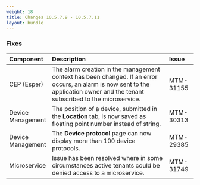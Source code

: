 ```yaml
---
weight: 18
title: Changes 10.5.7.9 - 10.5.7.11
layout: bundle
--- 
```


### Fixes

<table>
<colgroup>
<col style="width: 15%;">
<col style="width: 70%;">
<col style="width: 15%;">
</colgroup>
<thead>
<tr>
<th style="text-align:left">Component</th>
<th style="text-align:left">Description</th>
<th style="text-align:left">Issue</th>
</tr>
</thead>
<tbody>
<tr>
<td style="text-align:left">CEP (Esper)</td>
<td style="text-align:left">The alarm creation in the management context has been changed. If an error occurs, an alarm is now sent to the application owner and the tenant subscribed to the microservice. </td>
<td style="text-align:left">MTM-31155</td>
</tr>
<tr>
<td style="text-align:left">Device Management</td>
<td style="text-align:left">The position of a device, submitted in the <b>Location</b> tab, is now saved as floating point number instead of string.</td>
<td style="text-align:left">MTM-30313</td>
</tr>
<tr>
<td style="text-align:left">Device Management</td>
<td style="text-align:left">The <b>Device protocol</b> page can now display more than 100 device protocols.</td>
<td style="text-align:left">MTM-29385</td>
</tr>
<tr>
<td style="text-align:left">Microservice</td>
<td style="text-align:left">Issue has been resolved where in some circumstances active tenants could be denied access to a microservice.
</td>
<td style="text-align:left">MTM-31749</td>
</tr>
</tbody>
</table>

 



